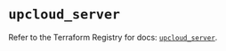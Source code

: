 # `upcloud_server`

Refer to the Terraform Registry for docs: [`upcloud_server`](https://registry.terraform.io/providers/upcloudltd/upcloud/5.6.1/docs/resources/server).
